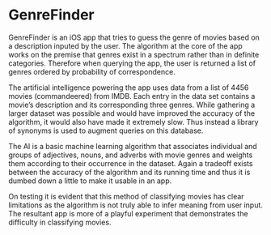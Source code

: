 # GenreFinder

GenreFinder is an iOS app that tries to guess the genre of movies based on a description inputed by the user. The algorithm at the core of the app works on the premise that genres exist in a spectrum rather than in definite categories. Therefore when querying the app, the user is returned a list of genres ordered by probability of correspondence.

The artificial intelligence powering the app uses data from a list of 4456 movies (commandeered) from IMDB. Each entry in the data set contains a movie’s description and its corresponding three genres. While gathering a larger dataset was possible and would have improved the accuracy of the algorithm, it would also have made it extremely slow. Thus instead a library of synonyms is used to augment queries on this database.

The AI is a basic machine learning algorithm that associates individual and groups of adjectives, nouns, and adverbs with movie genres and weights them according to their occurrence in the dataset. Again a tradeoff exists between the accuracy of the algorithm and its running time and thus it is dumbed down a little to make it usable in an app.

On testing it is evident that this method of classifying movies has clear limitations as the algorithm is not truly able to infer meaning from user input. The resultant app is more of a playful experiment that demonstrates the difficulty in classifying movies.
